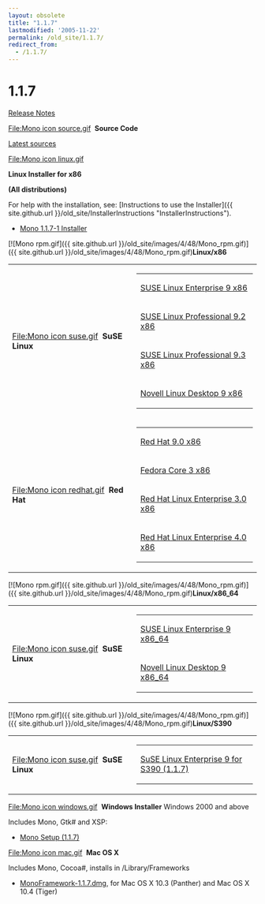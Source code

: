 ```yaml
---
layout: obsolete
title: "1.1.7"
lastmodified: '2005-11-22'
permalink: /old_site/1.1.7/
redirect_from:
  - /1.1.7/
---
```


1.1.7
=====

[Release Notes](http://www.go-mono.com/archive/1.1.7)

[File:Mono icon source.gif](/index.php?title=Special:Upload&wpDestFile=Mono_icon_source.gif "File:Mono icon source.gif")  **Source Code**

[Latest sources](http://go-mono.com/archive/1.1.7/sources)

[File:Mono icon linux.gif](/index.php?title=Special:Upload&wpDestFile=Mono_icon_linux.gif "File:Mono icon linux.gif")

**Linux Installer for x86**

**(All distributions)**

For help with the installation, see: [Instructions to use the Installer]({{ site.github.url }}/old_site/InstallerInstructions "InstallerInstructions").

-   [Mono 1.1.7-1 Installer](http://www.go-mono.com/archive/1.1.7/installer/mono-1.1.7-1-installer.bin)

[![Mono rpm.gif]({{ site.github.url }}/old_site/images/4/48/Mono_rpm.gif)]({{ site.github.url }}/old_site/images/4/48/Mono_rpm.gif)**Linux/x86**

<table>
<col width="50%" />
<col width="50%" />
<tbody>
<tr class="odd">
<td align="left"><p><a href="/index.php?title=Special:Upload&amp;wpDestFile=Mono_icon_suse.gif" title="File:Mono icon suse.gif">File:Mono icon suse.gif</a>  <strong>SuSE Linux</strong></p></td>
<td align="left"><table>
<col width="100%" />
<tbody>
<tr class="odd">
<td align="left"><p><a href="http://www.go-mono.com/archive/1.1.7/download/sles-9-i586">SUSE Linux Enterprise 9 x86</a></p></td>
</tr>
<tr class="even">
<td align="left"><p><a href="http://www.go-mono.com/archive/1.1.7/download/suse-92-i586">SUSE Linux Professional 9.2 x86</a></p></td>
</tr>
<tr class="odd">
<td align="left"><p><a href="http://www.go-mono.com/archive/1.1.7/download/suse-93-i586">SUSE Linux Professional 9.3 x86</a></p></td>
</tr>
<tr class="even">
<td align="left"><p><a href="http://www.go-mono.com/archive/1.1.7/download/nld-9-i586">Novell Linux Desktop 9 x86</a></p></td>
</tr>
</tbody>
</table></td>
</tr>
<tr class="even">
<td align="left"><a href="/index.php?title=Special:Upload&amp;wpDestFile=Mono_icon_redhat.gif" title="File:Mono icon redhat.gif">File:Mono icon redhat.gif</a>  <strong>Red Hat</strong></td>
<td align="left"><table>
<col width="100%" />
<tbody>
<tr class="odd">
<td align="left"><p><a href="http://www.go-mono.com/archive/1.1.7/download/redhat-9-i386">Red Hat 9.0 x86</a></p></td>
</tr>
<tr class="even">
<td align="left"><p><a href="http://www.go-mono.com/archive/1.1.7/download/fedora-3-i386">Fedora Core 3 x86</a></p></td>
</tr>
<tr class="odd">
<td align="left"><p><a href="http://www.go-mono.com/archive/1.1.7/download/rhel-3-i386">Red Hat Linux Enterprise 3.0 x86</a></p></td>
</tr>
<tr class="even">
<td align="left"><p><a href="http://www.go-mono.com/archive/1.1.7/download/rhel-4-i386">Red Hat Linux Enterprise 4.0 x86</a></p></td>
</tr>
</tbody>
</table></td>
</tr>
</tbody>
</table>

[![Mono rpm.gif]({{ site.github.url }}/old_site/images/4/48/Mono_rpm.gif)]({{ site.github.url }}/old_site/images/4/48/Mono_rpm.gif)**Linux/x86\_64**

<table>
<col width="50%" />
<col width="50%" />
<tbody>
<tr class="odd">
<td align="left"><p><a href="/index.php?title=Special:Upload&amp;wpDestFile=Mono_icon_suse.gif" title="File:Mono icon suse.gif">File:Mono icon suse.gif</a>  <strong>SuSE Linux</strong></p></td>
<td align="left"><table>
<col width="100%" />
<tbody>
<tr class="odd">
<td align="left"><p><a href="http://www.go-mono.com/archive/1.1.7/download/sles-9-x86_64">SUSE Linux Enterprise 9 x86_64</a></p></td>
</tr>
<tr class="even">
<td align="left"><p><a href="http://www.go-mono.com/archive/1.1.7/download/nld-9-x86_64/">Novell Linux Desktop 9 x86_64</a></p></td>
</tr>
</tbody>
</table></td>
</tr>
</tbody>
</table>

[![Mono rpm.gif]({{ site.github.url }}/old_site/images/4/48/Mono_rpm.gif)]({{ site.github.url }}/old_site/images/4/48/Mono_rpm.gif)**Linux/S390**

<table>
<col width="50%" />
<col width="50%" />
<tbody>
<tr class="odd">
<td align="left"><p><a href="/index.php?title=Special:Upload&amp;wpDestFile=Mono_icon_suse.gif" title="File:Mono icon suse.gif">File:Mono icon suse.gif</a>  <strong>SuSE Linux</strong></p></td>
<td align="left"><table>
<col width="100%" />
<tbody>
<tr class="odd">
<td align="left"><p><a href="http://www.go-mono.com/archive/1.1.7/s390/">SuSE Linux Enterprise 9 for S390 (1.1.7)</a></p></td>
</tr>
</tbody>
</table></td>
</tr>
</tbody>
</table>

[File:Mono icon windows.gif](/index.php?title=Special:Upload&wpDestFile=Mono_icon_windows.gif "File:Mono icon windows.gif")  **Windows Installer** Windows 2000 and above

Includes Mono, Gtk\# and XSP:

-   [Mono Setup (1.1.7)](http://www.go-mono.com/archive/1.1.7/windows/mono-1.1.7-gtksharp-1.9.3-win32-0.4.exe)

[File:Mono icon mac.gif](/index.php?title=Special:Upload&wpDestFile=Mono_icon_mac.gif "File:Mono icon mac.gif")  **Mac OS X**

Includes Mono, Cocoa\#, installs in /Library/Frameworks

-   [MonoFramework-1.1.7.dmg](http://www.go-mono.com/archive/1.1.7/macosx/MonoFramework-1.1.7.dmg), for Mac OS X 10.3 (Panther) and Mac OS X 10.4 (Tiger)


